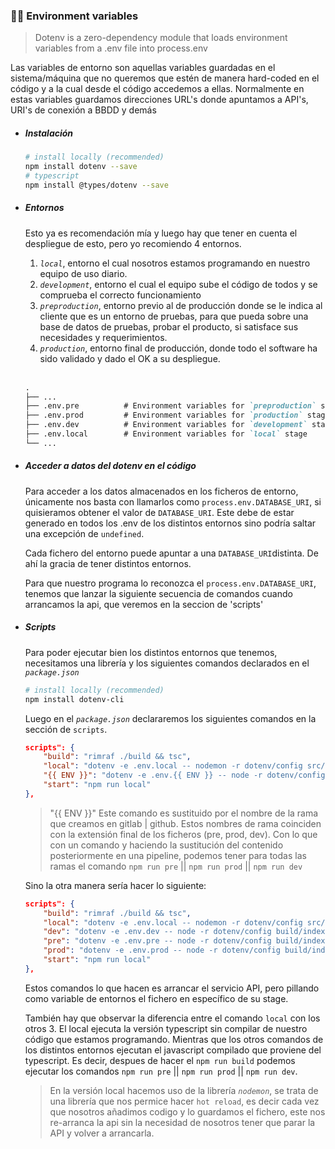 ### 👨‍🏫 Environment variables 

>  Dotenv is a zero-dependency module that loads environment variables from a .env file into process.env

Las variables de entorno son aquellas variables guardadas en el sistema/máquina que no queremos que estén de manera hard-coded en el código y a la cual desde el código accedemos a ellas. Normalmente en estas variables guardamos direcciones URL's donde apuntamos a API's, URI's de conexión a BBDD y demás

* ##### Instalación

    ```bash
    # install locally (recommended)
    npm install dotenv --save
    # typescript
    npm install @types/dotenv --save
    ```

* ##### Entornos

    Esto ya es recomendación mía y luego hay que tener en cuenta el despliegue de esto, pero yo recomiendo 4 entornos.
    1. *`local`*, entorno el cual nosotros estamos programando en nuestro equipo de uso diario.
    2. *`development`*, entorno el cual el equipo sube el código de todos y se comprueba el correcto funcionamiento
    3. *`preproduction`*, entorno previo al de producción donde se le indica al cliente que es un entorno de pruebas, para que pueda sobre una base de datos de pruebas, probar el producto, si satisface sus necesidades y requerimientos.
    4. *`production`*, entorno final de producción, donde todo el software ha sido validado y dado el OK a su despliegue.
        
    <br/>

    ```markdown
    .
    ├── ...
    ├── .env.pre          # Environment variables for `preproduction` stage
    ├── .env.prod         # Environment variables for `production` stage
    ├── .env.dev          # Environment variables for `development` stage
    ├── .env.local        # Environment variables for `local` stage
    └── ...
    ```

* ##### Acceder a datos del dotenv en el código

    Para acceder a los datos almacenados en los ficheros de entorno, únicamente nos basta con llamarlos como `process.env.DATABASE_URI`, si quisieramos obtener el valor de `DATABASE_URI`. Este debe de estar generado en todos los .env de los distintos entornos sino podría saltar una excepción de `undefined`.

    Cada fichero del entorno puede apuntar a una `DATABASE_URI`distinta. De ahí la gracia de tener distintos entornos.

    Para que nuestro programa lo reconozca el `process.env.DATABASE_URI`, tenemos que lanzar la siguiente secuencia de comandos cuando arrancamos la api, que veremos en la seccion de 'scripts'

* ##### Scripts

    Para poder ejecutar bien los distintos entornos que tenemos, necesitamos una librería y los siguientes comandos declarados en el *`package.json`*
        
    ```bash
    # install locally (recommended)
    npm install dotenv-cli
    ```

    Luego en el *`package.json`* declararemos los siguientes comandos en la sección de `scripts`.

    ```json
    scripts": {
        "build": "rimraf ./build && tsc",
        "local": "dotenv -e .env.local -- nodemon -r dotenv/config src/index.ts",
        "{{ ENV }}": "dotenv -e .env.{{ ENV }} -- node -r dotenv/config build/index.js",
        "start": "npm run local"
    },
    ```

    > "{{ ENV }}" Este comando es sustituido por el nombre de la rama que creamos en gitlab | github. Estos nombres de rama coinciden con la extensión final de los ficheros (pre, prod, dev). Con lo que con un comando y haciendo la sustitución del contenido posteriormente en una pipeline, podemos tener para todas las ramas el comando `npm run pre` || `npm run prod` || `npm run dev`

    Sino la otra manera sería hacer lo siguiente:

    ```json
    scripts": {
        "build": "rimraf ./build && tsc",
        "local": "dotenv -e .env.local -- nodemon -r dotenv/config src/index.ts",
        "dev": "dotenv -e .env.dev -- node -r dotenv/config build/index.js",
        "pre": "dotenv -e .env.pre -- node -r dotenv/config build/index.js",
        "prod": "dotenv -e .env.prod -- node -r dotenv/config build/index.js",
        "start": "npm run local"
    },
    ```
    Estos comandos lo que hacen es arrancar el servicio API, pero pillando como variable de entornos el fichero en específico de su stage.

    También hay que observar la diferencia entre el comando `local` con los otros 3. El local ejecuta la versión typescript sin compilar de nuestro código que estamos programando. Mientras que los otros comandos de los distintos entornos ejecutan el javascript compilado que proviene del typescript. Es decir, despues de hacer el `npm run build` podemos ejecutar los comandos `npm run pre` || `npm run prod` || `npm run dev`.

    > En la versión local hacemos uso de la librería *`nodemon`*, se trata de una librería que nos permice hacer `hot reload`, es decir cada vez que nosotros añadimos codigo y lo guardamos el fichero, este nos re-arranca la api sin la necesidad de nosotros tener que parar la API y volver a arrancarla.


